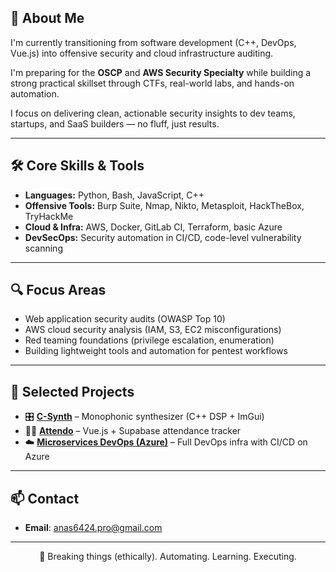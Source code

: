 ## 🧠 About Me

I'm currently transitioning from software development (C++, DevOps, Vue.js) into offensive security and cloud infrastructure auditing.

I'm preparing for the **OSCP** and **AWS Security Specialty** while building a strong practical skillset through CTFs, real-world labs, and hands-on automation.

I focus on delivering clean, actionable security insights to dev teams, startups, and SaaS builders — no fluff, just results.

---

## 🛠️ Core Skills & Tools

- **Languages:** Python, Bash, JavaScript, C++
- **Offensive Tools:** Burp Suite, Nmap, Nikto, Metasploit, HackTheBox, TryHackMe
- **Cloud & Infra:** AWS, Docker, GitLab CI, Terraform, basic Azure
- **DevSecOps:** Security automation in CI/CD, code-level vulnerability scanning

---

## 🔍 Focus Areas

- Web application security audits (OWASP Top 10)
- AWS cloud security analysis (IAM, S3, EC2 misconfigurations)
- Red teaming foundations (privilege escalation, enumeration)
- Building lightweight tools and automation for pentest workflows

---

## 📂 Selected Projects

- 🎛️ [**C-Synth**](https://github.com/Anas6424/C-Synth) – Monophonic synthesizer (C++ DSP + ImGui)
- 🧑‍🏫 [**Attendo**](https://github.com/Anas6424/attendo) – Vue.js + Supabase attendance tracker
- ☁️ [**Microservices DevOps (Azure)**](https://github.com/Anas6424/microservices-devops-azure) – Full DevOps infra with CI/CD on Azure

---

## 📫 Contact

- **Email**: anas6424.pro@gmail.com

---

<p align="center">🔐 Breaking things (ethically). Automating. Learning. Executing.</p>

